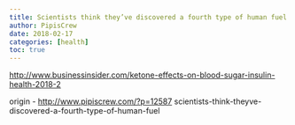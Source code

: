 ```yaml
---
title: Scientists think they’ve discovered a fourth type of human fuel
author: PipisCrew
date: 2018-02-17
categories: [health]
toc: true
---
```


http://www.businessinsider.com/ketone-effects-on-blood-sugar-insulin-health-2018-2

origin - http://www.pipiscrew.com/?p=12587 scientists-think-theyve-discovered-a-fourth-type-of-human-fuel